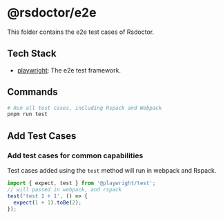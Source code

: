 # @rsdoctor/e2e

This folder contains the e2e test cases of Rsdoctor.

## Tech Stack

- [playwright](https://github.com/microsoft/playwright): The e2e test framework.

## Commands

```bash
# Run all test cases, including Rspack and Webpack
pnpm run test
```

## Add Test Cases

### Add test cases for common capabilities

Test cases added using the `test` method will run in webpack and Rspack.

```ts
import { expect, test } from '@playwright/test';
// will passed in webpack, and rspack
test('test 1 + 1', () => {
  expect(1 + 1).toBe(2);
});
```